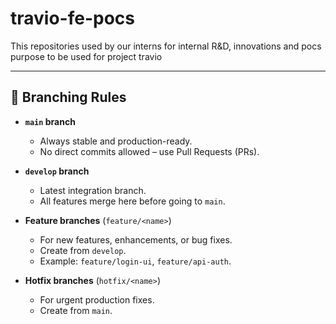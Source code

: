 # travio-fe-pocs
This repositories used by our interns for internal R&amp;D, innovations and pocs purpose to be used for project travio


---

## 🔹 Branching Rules

- **`main` branch**
  - Always stable and production-ready.
  - No direct commits allowed – use Pull Requests (PRs).

- **`develop` branch**
  - Latest integration branch.
  - All features merge here before going to `main`.

- **Feature branches** (`feature/<name>`)
  - For new features, enhancements, or bug fixes.
  - Create from `develop`.
  - Example: `feature/login-ui`, `feature/api-auth`.

- **Hotfix branches** (`hotfix/<name>`)
  - For urgent production fixes.
  - Create from `main`.
